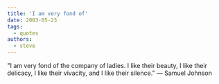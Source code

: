 ```yaml
---
title: 'I am very fond of'
date: 2003-05-23
tags:
  - quotes
authors:
  - steve
---
```


"I am very fond of the company of ladies. I like their beauty, I like their delicacy, I like their vivacity, and I like their silence."
— Samuel Johnson
